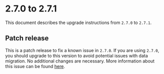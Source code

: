 # 2.7.0 to 2.7.1

This document describes the upgrade instructions from `2.7.0` to `2.7.1`.

## Patch release
This is a patch release to fix a known issue in `2.7.0`. If you are using `2.7.0`, you should upgrade to this version to avoid potential issues with data migration. No additional changes are necessary. More information about this issue can be found [here](https://github.com/NASA-AMMOS/aerie/pull/1374).
